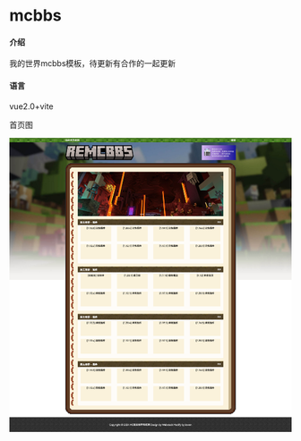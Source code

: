 # mcbbs

#### 介绍

我的世界mcbbs模板，待更新有合作的一起更新

#### 语言

vue2.0+vite

首页图

![输入图片说明](%E7%81%AB%E7%8B%90%E6%88%AA%E5%9B%BE_2024-03-26T10-57-41.347Z.png)